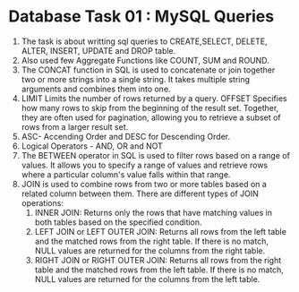 # Database Task 01 : MySQL Queries

1. The task is about writting sql queries to CREATE,SELECT, DELETE, ALTER, INSERT, UPDATE and DROP table.
2. Also used few Aggregate Functions like COUNT, SUM and ROUND.
3. The CONCAT function in SQL is used to concatenate or join together two or more strings into a single string. It takes multiple string arguments and combines them into one.
4. LIMIT Limits the number of rows returned by a query. OFFSET  Specifies how many rows to skip from the beginning of the result set. Together, they are often used for pagination, allowing you to retrieve a subset of rows from a larger result set.
5. ASC- Accending Order and DESC for Descending Order.
6. Logical Operators - AND, OR and NOT
7. The BETWEEN operator in SQL is used to filter rows based on a range of values.  It allows you to specify a range of values and retrieve rows where a particular column's value falls within that range.
8.  JOIN is used to combine rows from two or more tables based on a related column between them. There are different types of JOIN operations:
    1. INNER JOIN: Returns only the rows that have matching values in both tables based on the specified condition.
    2. LEFT JOIN or LEFT OUTER JOIN: Returns all rows from the left table and the matched rows from the right table. If there is no match, NULL values are returned for the columns from the right table.
    3. RIGHT JOIN or RIGHT OUTER JOIN: Returns all rows from the right table and the matched rows from the left table. If there is no match, NULL values are returned for the columns from the left table.
